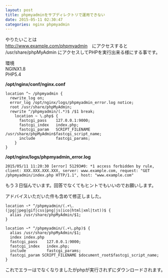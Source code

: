 ```yaml
---
layout: post
title: phpmyadminをサブディレクトリで運用できない
date: 2015-05-11 02:30:47
categories: nginx phpmyadmin
---
```

<!-- {% raw %} -->
<p>やりたいことは<br>
<a href="http://www.example.com/phpmyadmin" rel="nofollow">http://www.example.com/phpmyadmin</a>　にアクセスすると<br>
/usr/share/phpMyAdmin にアクセスしてPHPを実行出来る様にする事です。</p>

<p>環境<br>
NGINX1.8<br>
PHP5.4</p>

<p><strong>/opt/nginx/conf/nginx.conf</strong></p>

<pre><code>location ^~ /phpmyadmin {
  rewrite_log on;
  error_log /opt/nginx/logs/phpmyadmin_error.log notice;
  root /usr/share/phpMyAdmin;
  rewrite ^/phpmyadmin/(.*)$ /$1 break;
    location ~ \.php$ {
      fastcgi_pass    127.0.0.1:9000;
      fastcgi_index   index.php;
      fastcgi_param   SCRIPT_FILENAME /usr/share/phpMyAdmin$fastcgi_script_name;
      include         fastcgi_params;
    }
}
</code></pre>

<p><strong>/opt/nginx/logs/phpmyadmin_error.log</strong></p>

<pre><code>2015/05/11 11:20:30 [error] 51293#0: *1 access forbidden by rule, client: XXX.XXX.XXX.XXX, server: www.example.com, request: "GET /phpmyadmin/index.php HTTP/1.1", host: "www.example.com"
</code></pre>

<p>もう３日悩んでいます。回答でなくてもヒントでもいいのでお願いします。</p>

<p>アドバイスいただいた件も含めて修正しました。</p>

<pre><code>location ~* ^/phpmyadmin/(.+\.(jpg|jpeg|gif|css|png|js|ico|html|xml|txt))$ {
  alias /usr/share/phpMyAdmin/$1;
}

location ~* ^/phpmyadmin/(.+\.php)$ {
  alias /usr/share/phpMyAdmin/$1;
  index index.php
  fastcgi_pass    127.0.0.1:9000;
  fastcgi_index   index.php;
  include         fastcgi_params;
  fastcgi_param SCRIPT_FILENAME $document_root$fastcgi_script_name;
}
</code></pre>

<p>これでエラーはでなくなりましたがphpが実行されずにダウンロードされます。</p>
<!-- {% endraw %} -->
